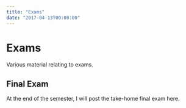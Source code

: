 ```yaml
---
title: "Exams"
date: "2017-04-13T00:00:00"
---
```

# **Exams**

Various material relating to exams.


## **Final Exam**

At the end of the semester, I will post the take-home final exam here.
